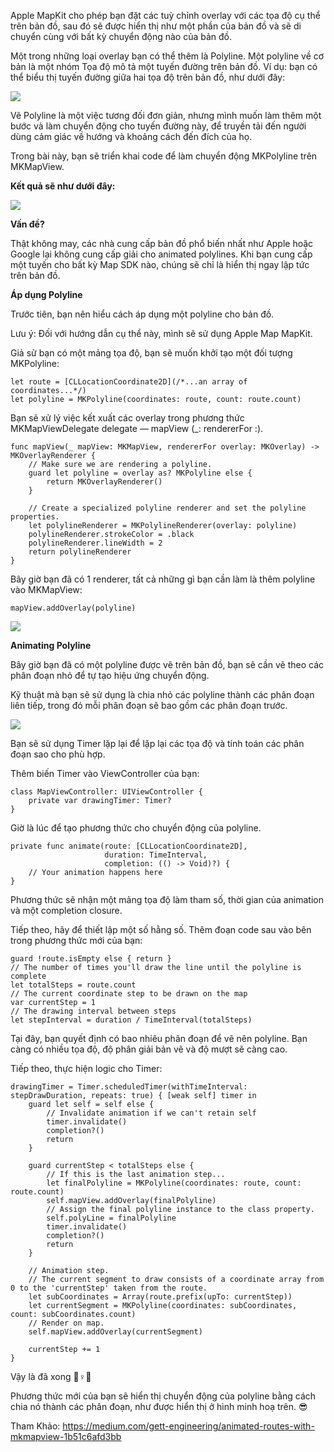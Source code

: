 Apple MapKit cho phép bạn đặt các tuỳ chỉnh overlay với các tọa độ cụ thể trên bản đồ, sau đó sẽ được hiển thị như một phần của bản đồ và sẽ di chuyển cùng với bất kỳ chuyển động nào của bản đồ.

Một trong những loại overlay bạn có thể thêm là Polyline. Một polyline về cơ bản là một nhóm Tọa độ mô tả một tuyến đường trên bản đồ. Ví dụ: bạn có thể biểu thị tuyến đường giữa hai tọa độ trên bản đồ, như dưới đây:

![](https://images.viblo.asia/ed857c16-4a73-4ff8-8320-93ef262e6c3d.png)

Vẽ Polyline là một việc tương đối đơn giản, nhưng mình muốn làm thêm một bước và làm chuyển động cho tuyến đường này, để truyền tải đến người dùng cảm giác về hướng và khoảng cách đến đích của họ.

Trong bài này, bạn sẽ triển khai code để làm chuyển động MKPolyline trên MKMapView. 

**Kết quả sẽ như dưới đây:**

![](https://images.viblo.asia/f03161c5-0157-4473-9924-0f39a1fd2760.gif)

**Vấn đề?**

Thật không may, các nhà cung cấp bản đồ phổ biến nhất như Apple hoặc Google lại không cung cấp giải cho animated polylines. Khi bạn cung cấp một tuyến cho bất kỳ Map SDK nào, chúng sẽ chỉ là hiển thị ngay lập tức trên bản đồ.


**Áp dụng Polyline**

Trước tiên, bạn nên hiểu cách áp dụng một polyline cho bản đồ.

Lưu ý: Đối với hướng dẫn cụ thể này, mình sẽ sử dụng Apple Map MapKit. 

Giả sử bạn có một mảng tọa độ, bạn sẽ muốn khởi tạo một đối tượng MKPolyline:

```
let route = [CLLocationCoordinate2D](/*...an array of coordinates...*/)
let polyline = MKPolyline(coordinates: route, count: route.count)
```

Bạn sẽ xử lý việc kết xuất các overlay trong phương thức MKMapViewDelegate delegate — mapView (_: rendererFor :).

```
func mapView(_ mapView: MKMapView, rendererFor overlay: MKOverlay) -> MKOverlayRenderer {
    // Make sure we are rendering a polyline.
    guard let polyline = overlay as? MKPolyline else {
        return MKOverlayRenderer()
    }

    // Create a specialized polyline renderer and set the polyline properties.
    let polylineRenderer = MKPolylineRenderer(overlay: polyline)
    polylineRenderer.strokeColor = .black
    polylineRenderer.lineWidth = 2
    return polylineRenderer
}
```

Bây giờ bạn đã có 1 renderer, tất cả những gì bạn cần làm là thêm polyline vào MKMapView:

```
mapView.addOverlay(polyline)
```

![](https://images.viblo.asia/709c45a8-7f6a-43bb-8508-1dd130631166.png)


**Animating Polyline**

Bây giờ bạn đã có một polyline được vẽ trên bản đồ, bạn sẽ cần vẽ theo các phân đoạn nhỏ để tự tạo hiệu ứng chuyển động.

Kỹ thuật mà bạn sẽ sử dụng là chia nhỏ các polyline thành các phân đoạn liên tiếp, trong đó mỗi phân đoạn sẽ bao gồm các phân đoạn trước.

![](https://images.viblo.asia/cdc7392f-87e8-476c-8655-88701e1886a9.png)

Bạn sẽ sử dụng Timer lặp lại để lặp lại các tọa độ và tính toán các phân đoạn sao cho phù hợp.

Thêm biến Timer vào ViewController của bạn:

```
class MapViewController: UIViewController {
    private var drawingTimer: Timer?
}
```

Giờ là lúc để tạo phương thức cho chuyển động của polyline. 

```
private func animate(route: [CLLocationCoordinate2D],
                     duration: TimeInterval,
                     completion: (() -> Void)?) {
    // Your animation happens here
}
```

Phương thức sẽ nhận một mảng tọa độ làm tham số, thời gian của animation và một completion closure.

Tiếp theo, hãy để thiết lập một số hằng số. Thêm đoạn code sau vào bên trong phương thức mới của bạn:

```
guard !route.isEmpty else { return }
// The number of times you'll draw the line until the polyline is complete
let totalSteps = route.count
// The current coordinate step to be drawn on the map
var currentStep = 1
// The drawing interval between steps
let stepInterval = duration / TimeInterval(totalSteps)
```

Tại đây, bạn quyết định có bao nhiêu phân đoạn để vẽ nên polyline. Bạn càng có nhiều tọa độ, độ phân giải bản vẽ và độ mượt sẽ càng cao.

Tiếp theo, thực hiện logic cho Timer:

```
drawingTimer = Timer.scheduledTimer(withTimeInterval: stepDrawDuration, repeats: true) { [weak self] timer in
    guard let self = self else {
        // Invalidate animation if we can't retain self
        timer.invalidate()
        completion?() 
        return
    }

    guard currentStep < totalSteps else {
        // If this is the last animation step...
        let finalPolyline = MKPolyline(coordinates: route, count: route.count)
        self.mapView.addOverlay(finalPolyline)
        // Assign the final polyline instance to the class property.
        self.polyLine = finalPolyline
        timer.invalidate()
        completion?()
        return
    }

    // Animation step.
    // The current segment to draw consists of a coordinate array from 0 to the 'currentStep' taken from the route.
    let subCoordinates = Array(route.prefix(upTo: currentStep))
    let currentSegment = MKPolyline(coordinates: subCoordinates, count: subCoordinates.count)
    // Render on map.
    self.mapView.addOverlay(currentSegment)

    currentStep += 1
}
```

Vậy là đã xong 🧙♀️🎉

Phương thức mới của bạn sẽ hiển thị chuyển động của polyline bằng cách chia nó thành các phân đoạn, như được hiển thị ở hình minh hoạ trên. 😎

Tham Khảo: https://medium.com/gett-engineering/animated-routes-with-mkmapview-1b51c6afd3bb